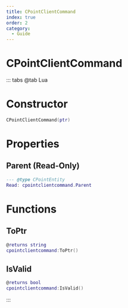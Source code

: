 ```yaml
---
title: CPointClientCommand
index: true
order: 2
category:
  - Guide
---
```


# CPointClientCommand

::: tabs
@tab Lua
# Constructor
```lua
CPointClientCommand(ptr)
```
# Properties
## Parent (Read-Only)
```lua
--- @type CPointEntity
Read: cpointclientcommand.Parent
```
# Functions
## ToPtr
```lua
@returns string
cpointclientcommand:ToPtr()
```
## IsValid
```lua
@returns bool
cpointclientcommand:IsValid()
```

:::